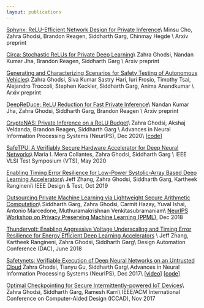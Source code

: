 ```yaml
---
layout: publications
---
```

[Sphynx: ReLU-Efficient Network Design for Private Inference](https://arxiv.org/pdf/2106.11755.pdf)\\
Minsu Cho, Zahra Ghodsi, Brandon Reagen, Siddharth Garg, Chinmay Hegde \\
Arxiv preprint

[Circa: Stochastic ReLUs for Private Deep Learning](https://arxiv.org/pdf/2106.08475.pdf)\\
Zahra Ghodsi, Nandan Kumar Jha, Brandon Reagen, Siddharth Garg \\
Arxiv preprint

[Generating and Characterizing Scenarios for Safety Testing of Autonomous Vehicles](https://arxiv.org/pdf/2103.07403.pdf)\\
Zahra Ghodsi, Siva Kumar Sastry Hari, Iuri Frosio, Timothy Tsai, Alejandro Troccoli, Stephen Keckler, Siddharth Garg, Anima Anandkumar \\
Arxiv preprint

[DeepReDuce: ReLU Reduction for Fast Private Inference](https://arxiv.org/pdf/2103.01396.pdf)\\
Nandan Kumar Jha, Zahra Ghodsi, Siddharth Garg, Brandon Reagen  \\
Arxiv preprint

[CryptoNAS: Private Inference on a ReLU Budget](https://proceedings.neurips.cc/paper/2020/file/c519d47c329c79537fbb2b6f1c551ff0-Paper.pdf)\\
Zahra Ghodsi, Akshaj Veldanda, Brandon Reagen, Siddharth Garg \\
Advances in Neural Information Processing Systems (NeurIPS), Dec 2020\\
[<a style='color:#000' href='https://github.com/zghodsi/cryptonas'>code</a>]

[SafeTPU: A Verifiably Secure Hardware Accelerator for Deep Neural Networks](https://ieeexplore.ieee.org/abstract/document/9107564)\\
Maria I. Mera Collantes, Zahra Ghodsi, Siddharth Garg \\
IEEE VLSI Test Symposium (VTS), May 2020

[Enabling Timing Error Resilience for Low-Power Systolic-Array Based Deep Learning Accelerators](https://ieeexplore.ieee.org/abstract/document/8868188)\\
Jeff Zhang, Zahra Ghodsi, Siddharth Garg, Kartheek Rangineni\\
IEEE Design & Test, Oct 2019

[Outsourcing Private Machine Learning via Lightweight Secure Arithmetic Computation](https://arxiv.org/pdf/1812.01372.pdf)\\
Siddharth Garg, Zahra Ghodsi, Carmit Hazay, Yuval Ishai, Antonio Marcedone, Muthuramakrishnan Venkitasubramaniam\\
<a style='color:#000' href='https://ppml-workshop.github.io/ppml/ppml18/'>NeurIPS Workshop on Privacy Preserving Machine Learning (PPML)</a>, Dec 2018


[Thundervolt: Enabling Aggressive Voltage Underscaling and Timing Error Resilience for Energy Efficient Deep Learning Accelerators](https://dl.acm.org/doi/pdf/10.1145/3195970.3196129) \\
Jeff Zhang, Kartheek Rangineni, Zahra Ghodsi, Siddharth Garg\\
Design Automation Conference (DAC), June 2018

[Safetynets: Verifiable Execution of Deep Neural Networks on an Untrusted Cloud](http://papers.nips.cc/paper/7053-safetynets-verifiable-execution-of-deep-neural-networks-on-an-untrusted-cloud.pdf) 
Zahra Ghodsi, Tianyu Gu, Siddharth Garg\\
Advances in Neural Information Processing Systems (NeurIPS), Dec 2017\\
[<a style='color:#000' href='https://www.youtube.com/watch?v=n8y7SD_t9ms'>video</a>]
[<a style='color:#000' href='https://github.com/zghodsi/safetynets'>code</a>]

[Optimal Checkpointing for Secure Intermittently-powered IoT Devices](https://dl.acm.org/doi/pdf/10.5555/3199700.3199750)\\
Zahra Ghodsi, Siddharth Garg, Ramesh Karri\\
IEEE/ACM International Conference on Computer-Aided Design (ICCAD), Nov 2017 

